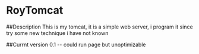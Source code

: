 # RoyTomcat
##Description
This is my tomcat, it is a simple web server, i program it since try some new technique i have not known

##Currnt version
0.1  -- could run page but unoptimizable


